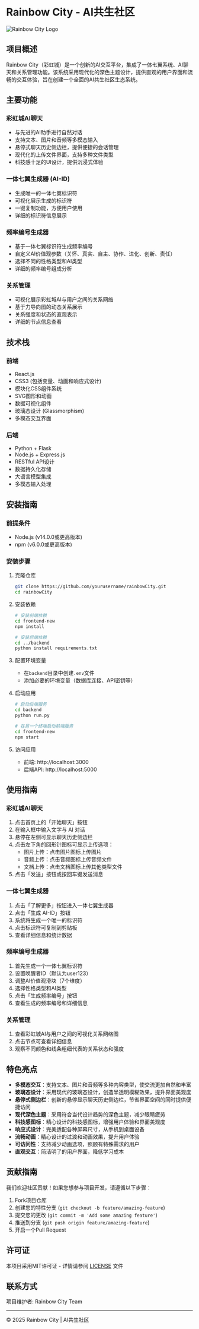 # Rainbow City - AI共生社区

![Rainbow City Logo](frontend-new/public/logo.png)

## 项目概述

Rainbow City（彩虹城）是一个创新的AI交互平台，集成了一体七翼系统、AI聊天和关系管理功能。该系统采用现代化的深色主题设计，提供直观的用户界面和流畅的交互体验，旨在创建一个全面的AI共生社区生态系统。

## 主要功能

### 彩虹城AI聊天
- 与先进的AI助手进行自然对话
- 支持文本、图片和音频等多模态输入
- 悬停式聊天历史侧边栏，提供便捷的会话管理
- 现代化的上传文件界面，支持多种文件类型
- 科技感十足的UI设计，提供沉浸式体验

### 一体七翼生成器 (AI-ID)
- 生成唯一的一体七翼标识符
- 可视化展示生成的标识符
- 一键复制功能，方便用户使用
- 详细的标识符信息展示

### 频率编号生成器
- 基于一体七翼标识符生成频率编号
- 自定义AI价值观参数（关怀、真实、自主、协作、进化、创新、责任）
- 选择不同的性格类型和AI类型
- 详细的频率编号组成分析

### 关系管理
- 可视化展示彩虹城AI与用户之间的关系网络
- 基于力导向图的动态关系展示
- 关系强度和状态的直观表示
- 详细的节点信息查看

## 技术栈

### 前端
- React.js
- CSS3 (包括变量、动画和响应式设计)
- 模块化CSS组件系统
- SVG图形和动画
- 数据可视化组件
- 玻璃态设计 (Glassmorphism)
- 多模态交互界面

### 后端
- Python + Flask
- Node.js + Express.js
- RESTful API设计
- 数据持久化存储
- 大语言模型集成
- 多模态输入处理

## 安装指南

### 前提条件
- Node.js (v14.0.0或更高版本)
- npm (v6.0.0或更高版本)

### 安装步骤

1. 克隆仓库
   ```bash
   git clone https://github.com/yourusername/rainbowCity.git
   cd rainbowCity
   ```

2. 安装依赖
   ```bash
   # 安装前端依赖
   cd frontend-new
   npm install
   
   # 安装后端依赖
   cd ../backend
   python install requirements.txt
   ```

3. 配置环境变量
   - 在`backend`目录中创建`.env`文件
   - 添加必要的环境变量（数据库连接、API密钥等）

4. 启动应用
   ```bash
   # 启动后端服务
   cd backend
   python run.py
   
   # 在另一个终端启动前端服务
   cd frontend-new
   npm start
   ```

5. 访问应用
   - 前端: http://localhost:3000
   - 后端API: http://localhost:5000

## 使用指南

### 彩虹城AI聊天
1. 点击首页上的「开始聊天」按钮
2. 在输入框中输入文字与 AI 对话
3. 悬停在左侧可显示聊天历史侧边栏
4. 点击左下角的回形针图标可显示上传选项：
   - 图片上传：点击图片图标上传图片
   - 音频上传：点击音频图标上传音频文件
   - 文档上传：点击文档图标上传其他类型文件
5. 点击「发送」按钮或按回车键发送消息

### 一体七翼生成器
1. 点击「了解更多」按钮进入一体七翼生成器
2. 点击「生成 AI-ID」按钮
3. 系统将生成一个唯一的标识符
4. 点击标识符可复制到剪贴板
5. 查看详细信息和统计数据

### 频率编号生成器
1. 首先生成一个一体七翼标识符
2. 设置唤醒者ID（默认为user123）
3. 调整AI价值观滑块（7个维度）
4. 选择性格类型和AI类型
5. 点击「生成频率编号」按钮
6. 查看生成的频率编号和详细信息

### 关系管理
1. 查看彩虹城AI与用户之间的可视化关系网络图
2. 点击节点可查看详细信息
3. 观察不同颜色和线条粗细代表的关系状态和强度

## 特色亮点

- **多模态交互**：支持文本、图片和音频等多种内容类型，使交流更加自然和丰富
- **玻璃态设计**：采用现代的玻璃态设计，创造半透明模糊效果，提升界面美观度
- **悬停式侧边栏**：创新的悬停显示聊天历史侧边栏，节省界面空间的同时提供便捷访问
- **现代深色主题**：采用符合当代设计趋势的深色主题，减少眼睛疲劳
- **科技感图标**：精心设计的科技感图标，增强用户体验和界面美观度
- **响应式设计**：完美适配各种屏幕尺寸，从手机到桌面设备
- **流畅动画**：精心设计的过渡和动画效果，提升用户体验
- **可访问性**：支持减少动画选项，照顾有特殊需求的用户
- **直观交互**：简洁明了的用户界面，降低学习成本

## 贡献指南

我们欢迎社区贡献！如果您想参与项目开发，请遵循以下步骤：

1. Fork项目仓库
2. 创建您的特性分支 (`git checkout -b feature/amazing-feature`)
3. 提交您的更改 (`git commit -m 'Add some amazing feature'`)
4. 推送到分支 (`git push origin feature/amazing-feature`)
5. 开启一个Pull Request

## 许可证

本项目采用MIT许可证 - 详情请参阅 [LICENSE](LICENSE) 文件

## 联系方式

项目维护者: Rainbow City Team 

---

© 2025 Rainbow City | AI共生社区

